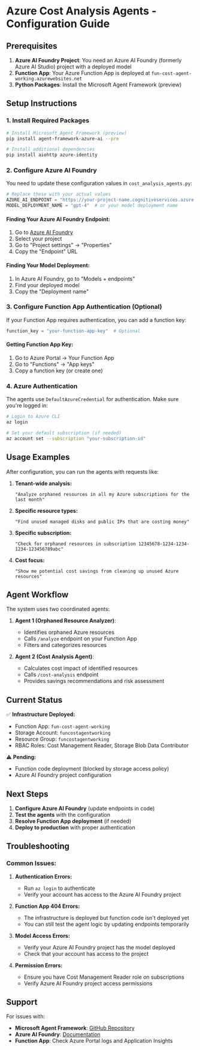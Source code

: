 # Azure Cost Analysis Agents - Configuration Guide

## Prerequisites

1. **Azure AI Foundry Project**: You need an Azure AI Foundry (formerly Azure AI Studio) project with a deployed model
2. **Function App**: Your Azure Function App is deployed at `fun-cost-agent-working.azurewebsites.net`
3. **Python Packages**: Install the Microsoft Agent Framework (preview)

## Setup Instructions

### 1. Install Required Packages

```bash
# Install Microsoft Agent Framework (preview)
pip install agent-framework-azure-ai --pre

# Install additional dependencies
pip install aiohttp azure-identity
```

### 2. Configure Azure AI Foundry

You need to update these configuration values in `cost_analysis_agents.py`:

```python
# Replace these with your actual values
AZURE_AI_ENDPOINT = "https://your-project-name.cognitiveservices.azure.com"
MODEL_DEPLOYMENT_NAME = "gpt-4"  # or your model deployment name
```

#### Finding Your Azure AI Foundry Endpoint:
1. Go to [Azure AI Foundry](https://ai.azure.com)
2. Select your project
3. Go to "Project settings" → "Properties"
4. Copy the "Endpoint" URL

#### Finding Your Model Deployment:
1. In Azure AI Foundry, go to "Models + endpoints"
2. Find your deployed model
3. Copy the "Deployment name"

### 3. Configure Function App Authentication (Optional)

If your Function App requires authentication, you can add a function key:

```python
function_key = "your-function-app-key"  # Optional
```

#### Getting Function App Key:
1. Go to Azure Portal → Your Function App
2. Go to "Functions" → "App keys"
3. Copy a function key (or create one)

### 4. Azure Authentication

The agents use `DefaultAzureCredential` for authentication. Make sure you're logged in:

```bash
# Login to Azure CLI
az login

# Set your default subscription (if needed)
az account set --subscription "your-subscription-id"
```

## Usage Examples

After configuration, you can run the agents with requests like:

1. **Tenant-wide analysis:**
   ```
   "Analyze orphaned resources in all my Azure subscriptions for the last month"
   ```

2. **Specific resource types:**
   ```
   "Find unused managed disks and public IPs that are costing money"
   ```

3. **Specific subscription:**
   ```
   "Check for orphaned resources in subscription 12345678-1234-1234-1234-123456789abc"
   ```

4. **Cost focus:**
   ```
   "Show me potential cost savings from cleaning up unused Azure resources"
   ```

## Agent Workflow

The system uses two coordinated agents:

1. **Agent 1 (Orphaned Resource Analyzer)**:
   - Identifies orphaned Azure resources
   - Calls `/analyze` endpoint on your Function App
   - Filters and categorizes resources

2. **Agent 2 (Cost Analysis Agent)**:
   - Calculates cost impact of identified resources
   - Calls `/cost-analysis` endpoint
   - Provides savings recommendations and risk assessment

## Current Status

✅ **Infrastructure Deployed:**
- Function App: `fun-cost-agent-working`
- Storage Account: `funcostagentworking`
- Resource Group: `funcostagentworking`
- RBAC Roles: Cost Management Reader, Storage Blob Data Contributor

⚠️ **Pending:**
- Function code deployment (blocked by storage access policy)
- Azure AI Foundry project configuration

## Next Steps

1. **Configure Azure AI Foundry** (update endpoints in code)
2. **Test the agents** with the configuration
3. **Resolve Function App deployment** (if needed)
4. **Deploy to production** with proper authentication

## Troubleshooting

### Common Issues:

1. **Authentication Errors:**
   - Run `az login` to authenticate
   - Verify your account has access to the Azure AI Foundry project

2. **Function App 404 Errors:**
   - The infrastructure is deployed but function code isn't deployed yet
   - You can still test the agent logic by updating endpoints temporarily

3. **Model Access Errors:**
   - Verify your Azure AI Foundry project has the model deployed
   - Check that your account has access to the project

4. **Permission Errors:**
   - Ensure you have Cost Management Reader role on subscriptions
   - Verify Azure AI Foundry project access permissions

## Support

For issues with:
- **Microsoft Agent Framework**: [GitHub Repository](https://github.com/microsoft/agent-framework)
- **Azure AI Foundry**: [Documentation](https://docs.microsoft.com/azure/ai-studio/)
- **Function App**: Check Azure Portal logs and Application Insights